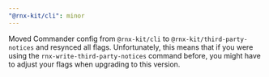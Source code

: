 ```yaml
---
"@rnx-kit/cli": minor
---
```


Moved Commander config from `@rnx-kit/cli` to `@rnx-kit/third-party-notices` and
resynced all flags. Unfortunately, this means that if you were using the
`rnx-write-third-party-notices` command before, you might have to adjust your
flags when upgrading to this version.
